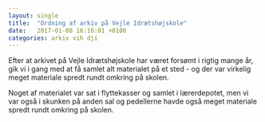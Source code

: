 ```yaml
---
layout: single
title:  "Ordning af arkiv på Vejle Idrætshøjskole"
date:   2017-01-08 16:16:01 +0100
categories: arkiv vih dji
---
```


Efter at arkivet på Vejle Idrætshøjskole har været forsømt i rigtig mange år, gik vi i gang med at få samlet alt materialet på et sted - og der var virkelig meget materiale spredt rundt omkring på skolen.

Noget af materialet var sat i flyttekasser og samlet i lærerdepotet, men vi var også i skunken på anden sal og pedellerne havde også meget materiale spredt rundt omkring på skolen.
